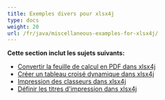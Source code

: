 ```yaml
---
title: Exemples divers pour xlsx4j
type: docs
weight: 20
url: /fr/java/miscellaneous-examples-for-xlsx4j/
---
```


 **Cette section inclut les sujets suivants:**
- [Convertir la feuille de calcul en PDF dans xlsx4j](/cells/fr/java/convert-spreadsheet-to-pdf-in-xlsx4j/)
- [Créer un tableau croisé dynamique dans xlsx4j](/cells/fr/java/create-pivot-table-in-xlsx4j/)
- [Impression des classeurs dans xlsx4j](/cells/fr/java/printing-workbooks-in-xlsx4j/)
- [Définir les titres d'impression dans xlsx4j](/cells/fr/java/set-print-titles-in-xlsx4j/)
